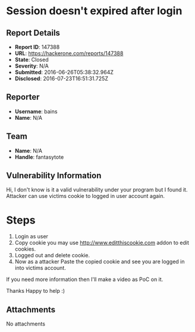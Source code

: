 # Session doesn't expired after login

## Report Details
- **Report ID**: 147388
- **URL**: https://hackerone.com/reports/147388
- **State**: Closed
- **Severity**: N/A
- **Submitted**: 2016-06-26T05:38:32.964Z
- **Disclosed**: 2016-07-23T16:51:31.725Z

## Reporter
- **Username**: bains
- **Name**: N/A

## Team
- **Name**: N/A
- **Handle**: fantasytote

## Vulnerability Information
Hi,
I don't know is it a valid vulnerability under your program but I found it.
Attacker can use victims cookie to logged in user account again.

Steps
=====
1) Login as user
2) Copy cookie you may use http://www.editthiscookie.com addon to edit cookies.
3) Logged out and delete cookie.
4) Now as a attacker Paste the copied cookie and see you are logged in into victims account.

If you need more information then I'll make a video as PoC on it.


Thanks 
Happy to help :)

## Attachments
No attachments
